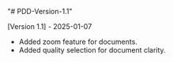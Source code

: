 "# PDD-Version-1.1" 

[Version 1.1] - 2025-01-07
- Added zoom feature for documents.
- Added quality selection for document clarity.
